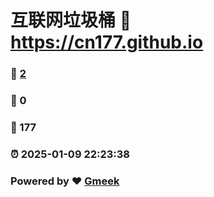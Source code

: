 # 互联网垃圾桶 :link: https://cn177.github.io 
### :page_facing_up: [2](https://cn177.github.io/tag.html) 
### :speech_balloon: 0 
### :hibiscus: 177 
### :alarm_clock: 2025-01-09 22:23:38 
### Powered by :heart: [Gmeek](https://github.com/Meekdai/Gmeek)
